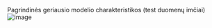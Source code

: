 Pagrindinės geriausio modelio charakteristikos (test duomenų imčiai)
![image](https://github.com/skoniskaune/Projektas_C5361/assets/151195634/26875678-0654-4b2e-ba1b-2b6edccbb051)
